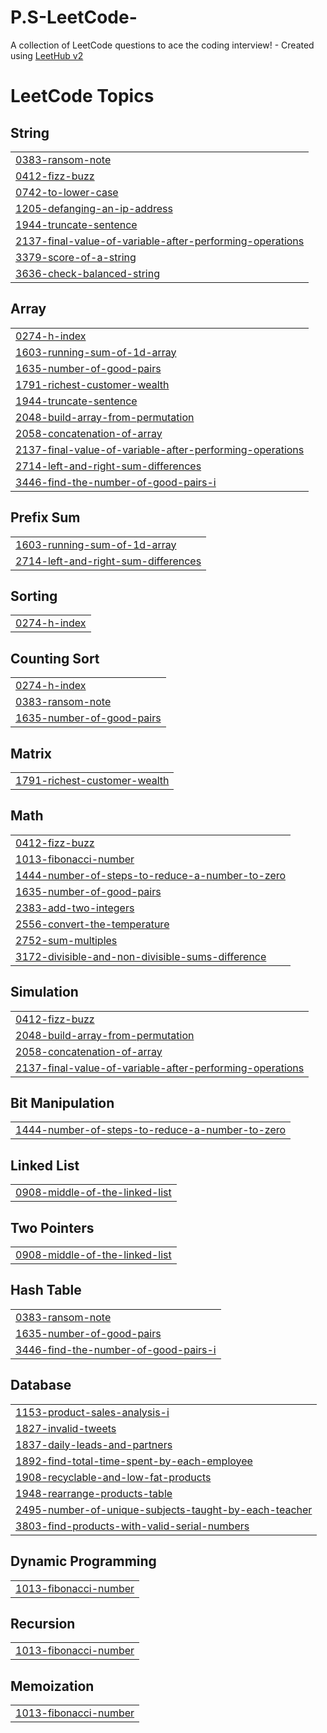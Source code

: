 # P.S-LeetCode-
A collection of LeetCode questions to ace the coding interview! - Created using [LeetHub v2](https://github.com/arunbhardwaj/LeetHub-2.0)

<!---LeetCode Topics Start-->
# LeetCode Topics
## String
|  |
| ------- |
| [0383-ransom-note](https://github.com/GEONHO96/P.S-LeetCode-/tree/master/0383-ransom-note) |
| [0412-fizz-buzz](https://github.com/GEONHO96/P.S-LeetCode-/tree/master/0412-fizz-buzz) |
| [0742-to-lower-case](https://github.com/GEONHO96/P.S-LeetCode-/tree/master/0742-to-lower-case) |
| [1205-defanging-an-ip-address](https://github.com/GEONHO96/P.S-LeetCode-/tree/master/1205-defanging-an-ip-address) |
| [1944-truncate-sentence](https://github.com/GEONHO96/P.S-LeetCode-/tree/master/1944-truncate-sentence) |
| [2137-final-value-of-variable-after-performing-operations](https://github.com/GEONHO96/P.S-LeetCode-/tree/master/2137-final-value-of-variable-after-performing-operations) |
| [3379-score-of-a-string](https://github.com/GEONHO96/P.S-LeetCode-/tree/master/3379-score-of-a-string) |
| [3636-check-balanced-string](https://github.com/GEONHO96/P.S-LeetCode-/tree/master/3636-check-balanced-string) |
## Array
|  |
| ------- |
| [0274-h-index](https://github.com/GEONHO96/P.S-LeetCode-/tree/master/0274-h-index) |
| [1603-running-sum-of-1d-array](https://github.com/GEONHO96/P.S-LeetCode-/tree/master/1603-running-sum-of-1d-array) |
| [1635-number-of-good-pairs](https://github.com/GEONHO96/P.S-LeetCode-/tree/master/1635-number-of-good-pairs) |
| [1791-richest-customer-wealth](https://github.com/GEONHO96/P.S-LeetCode-/tree/master/1791-richest-customer-wealth) |
| [1944-truncate-sentence](https://github.com/GEONHO96/P.S-LeetCode-/tree/master/1944-truncate-sentence) |
| [2048-build-array-from-permutation](https://github.com/GEONHO96/P.S-LeetCode-/tree/master/2048-build-array-from-permutation) |
| [2058-concatenation-of-array](https://github.com/GEONHO96/P.S-LeetCode-/tree/master/2058-concatenation-of-array) |
| [2137-final-value-of-variable-after-performing-operations](https://github.com/GEONHO96/P.S-LeetCode-/tree/master/2137-final-value-of-variable-after-performing-operations) |
| [2714-left-and-right-sum-differences](https://github.com/GEONHO96/P.S-LeetCode-/tree/master/2714-left-and-right-sum-differences) |
| [3446-find-the-number-of-good-pairs-i](https://github.com/GEONHO96/P.S-LeetCode-/tree/master/3446-find-the-number-of-good-pairs-i) |
## Prefix Sum
|  |
| ------- |
| [1603-running-sum-of-1d-array](https://github.com/GEONHO96/P.S-LeetCode-/tree/master/1603-running-sum-of-1d-array) |
| [2714-left-and-right-sum-differences](https://github.com/GEONHO96/P.S-LeetCode-/tree/master/2714-left-and-right-sum-differences) |
## Sorting
|  |
| ------- |
| [0274-h-index](https://github.com/GEONHO96/P.S-LeetCode-/tree/master/0274-h-index) |
## Counting Sort
|  |
| ------- |
| [0274-h-index](https://github.com/GEONHO96/P.S-LeetCode-/tree/master/0274-h-index) |
| [0383-ransom-note](https://github.com/GEONHO96/P.S-LeetCode-/tree/master/0383-ransom-note) |
| [1635-number-of-good-pairs](https://github.com/GEONHO96/P.S-LeetCode-/tree/master/1635-number-of-good-pairs) |
## Matrix
|  |
| ------- |
| [1791-richest-customer-wealth](https://github.com/GEONHO96/P.S-LeetCode-/tree/master/1791-richest-customer-wealth) |
## Math
|  |
| ------- |
| [0412-fizz-buzz](https://github.com/GEONHO96/P.S-LeetCode-/tree/master/0412-fizz-buzz) |
| [1013-fibonacci-number](https://github.com/GEONHO96/P.S-LeetCode-/tree/master/1013-fibonacci-number) |
| [1444-number-of-steps-to-reduce-a-number-to-zero](https://github.com/GEONHO96/P.S-LeetCode-/tree/master/1444-number-of-steps-to-reduce-a-number-to-zero) |
| [1635-number-of-good-pairs](https://github.com/GEONHO96/P.S-LeetCode-/tree/master/1635-number-of-good-pairs) |
| [2383-add-two-integers](https://github.com/GEONHO96/P.S-LeetCode-/tree/master/2383-add-two-integers) |
| [2556-convert-the-temperature](https://github.com/GEONHO96/P.S-LeetCode-/tree/master/2556-convert-the-temperature) |
| [2752-sum-multiples](https://github.com/GEONHO96/P.S-LeetCode-/tree/master/2752-sum-multiples) |
| [3172-divisible-and-non-divisible-sums-difference](https://github.com/GEONHO96/P.S-LeetCode-/tree/master/3172-divisible-and-non-divisible-sums-difference) |
## Simulation
|  |
| ------- |
| [0412-fizz-buzz](https://github.com/GEONHO96/P.S-LeetCode-/tree/master/0412-fizz-buzz) |
| [2048-build-array-from-permutation](https://github.com/GEONHO96/P.S-LeetCode-/tree/master/2048-build-array-from-permutation) |
| [2058-concatenation-of-array](https://github.com/GEONHO96/P.S-LeetCode-/tree/master/2058-concatenation-of-array) |
| [2137-final-value-of-variable-after-performing-operations](https://github.com/GEONHO96/P.S-LeetCode-/tree/master/2137-final-value-of-variable-after-performing-operations) |
## Bit Manipulation
|  |
| ------- |
| [1444-number-of-steps-to-reduce-a-number-to-zero](https://github.com/GEONHO96/P.S-LeetCode-/tree/master/1444-number-of-steps-to-reduce-a-number-to-zero) |
## Linked List
|  |
| ------- |
| [0908-middle-of-the-linked-list](https://github.com/GEONHO96/P.S-LeetCode-/tree/master/0908-middle-of-the-linked-list) |
## Two Pointers
|  |
| ------- |
| [0908-middle-of-the-linked-list](https://github.com/GEONHO96/P.S-LeetCode-/tree/master/0908-middle-of-the-linked-list) |
## Hash Table
|  |
| ------- |
| [0383-ransom-note](https://github.com/GEONHO96/P.S-LeetCode-/tree/master/0383-ransom-note) |
| [1635-number-of-good-pairs](https://github.com/GEONHO96/P.S-LeetCode-/tree/master/1635-number-of-good-pairs) |
| [3446-find-the-number-of-good-pairs-i](https://github.com/GEONHO96/P.S-LeetCode-/tree/master/3446-find-the-number-of-good-pairs-i) |
## Database
|  |
| ------- |
| [1153-product-sales-analysis-i](https://github.com/GEONHO96/P.S-LeetCode-/tree/master/1153-product-sales-analysis-i) |
| [1827-invalid-tweets](https://github.com/GEONHO96/P.S-LeetCode-/tree/master/1827-invalid-tweets) |
| [1837-daily-leads-and-partners](https://github.com/GEONHO96/P.S-LeetCode-/tree/master/1837-daily-leads-and-partners) |
| [1892-find-total-time-spent-by-each-employee](https://github.com/GEONHO96/P.S-LeetCode-/tree/master/1892-find-total-time-spent-by-each-employee) |
| [1908-recyclable-and-low-fat-products](https://github.com/GEONHO96/P.S-LeetCode-/tree/master/1908-recyclable-and-low-fat-products) |
| [1948-rearrange-products-table](https://github.com/GEONHO96/P.S-LeetCode-/tree/master/1948-rearrange-products-table) |
| [2495-number-of-unique-subjects-taught-by-each-teacher](https://github.com/GEONHO96/P.S-LeetCode-/tree/master/2495-number-of-unique-subjects-taught-by-each-teacher) |
| [3803-find-products-with-valid-serial-numbers](https://github.com/GEONHO96/P.S-LeetCode-/tree/master/3803-find-products-with-valid-serial-numbers) |
## Dynamic Programming
|  |
| ------- |
| [1013-fibonacci-number](https://github.com/GEONHO96/P.S-LeetCode-/tree/master/1013-fibonacci-number) |
## Recursion
|  |
| ------- |
| [1013-fibonacci-number](https://github.com/GEONHO96/P.S-LeetCode-/tree/master/1013-fibonacci-number) |
## Memoization
|  |
| ------- |
| [1013-fibonacci-number](https://github.com/GEONHO96/P.S-LeetCode-/tree/master/1013-fibonacci-number) |
<!---LeetCode Topics End-->